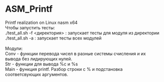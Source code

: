 # ASM_Printf
Printf realization on Linux nasm x64<br/>
Чтобы запустить тесты:<br/>
./test_all.sh -f <директория> : запускает тесты для модуля из директории<br/>
./test_all.sh -a              : запускает тесты всех модулей<br/>
<br/>
Модули:<br/>
Conv - функции перевода чисел в разные системы счисления и их вывода без лидирующих нулей.<br/>
Str - функции для вывода %c и %s<br/>
Main - функция printf. Разбор строки с % и подстановка соответсвующих аргументов.
